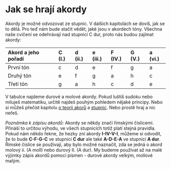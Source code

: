 # Jak se hrají akordy

Akordy je možné odvozovat ze stupnic. V dalších kapitolách se dovíš, jak se to dělá. Pro teď nám bude stačit vědět, jaké jsou v akordech tóny. Všechna naše cvičení se odehrávají nad stupnicí C dur, proto nás budou zajímat akordy:

| Akord a jeho pořadí | C \(I.\) | d \(ii.\) | e \(iii.\) | F \(IV.\) | G \(V.\) | a \(vi.\) |
| :--- | :--- | :--- | :--- | :--- | :--- | :--- |
| První tón | c | d | e | f | g | a |
| Druhý tón | e | f | g | a | h | c |
| Třetí tón | g | a | h | c | d | e |

V tabulce najdeme durové a molové akordy. Pokud luštíš sudoku nebo miluješ matematiku, určitě najdeš pouhým pohledem nějaké principy. Nebo si můžeš přečíst kapitolu [o teorii akorů](../teorie/teorie-k-akordum.md) a [stupnic](../teorie/teorie-ke-stupnicim.md). Nebo prostě hraj a nic neřeš.  
  
_Poznámka k zápisu akordů:_ Akordy se někdy značí římskými číslicemi. Přináší to určitou výhodu, ve všech stupnicích totiž platí stejná pravidla. Pokud nám někdo řekne, že hezky zní akordy **I-IV-V-I**, můžeme si odvodit, že to bude **C-F-G-C** ve stupnici **C dur** ale také **A-D-E-A** ve stupnici **A dur**. Římské čislice se použivají, aby bylo možné naznačit, zda se jedná o akord molový ii. \(A moll\) nebo durový II. \(A dur\). My budeme používat až na malé výjimky zápis akordů pomocí písmen - durové akordy velkým, mollové malým.
